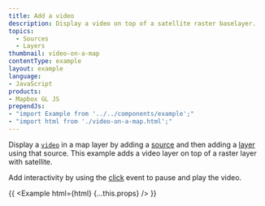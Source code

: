 ```yaml
---
title: Add a video
description: Display a video on top of a satellite raster baselayer.
topics:
  - Sources
  - Layers
thumbnail: video-on-a-map
contentType: example
layout: example
language:
- JavaScript
products:
- Mapbox GL JS
prependJs:
- "import Example from '../../components/example';"
- "import html from './video-on-a-map.html';"
---
```


Display a [`video`](https://docs.mapbox.com/mapbox-gl-js/style-spec/sources/#video) in a map layer by adding a [source](https://docs.mapbox.com/mapbox-gl-js/style-spec/sources/) and then adding a [layer](https://docs.mapbox.com/mapbox-gl-js/style-spec/layers/) using that source. This example adds a video layer on top of a raster layer with satellite.

Add interactivity by using the [click](https://docs.mapbox.com/mapbox-gl-js/api/map/#map.event:click) event to pause and play the video.

{{ <Example html={html} {...this.props} /> }}
